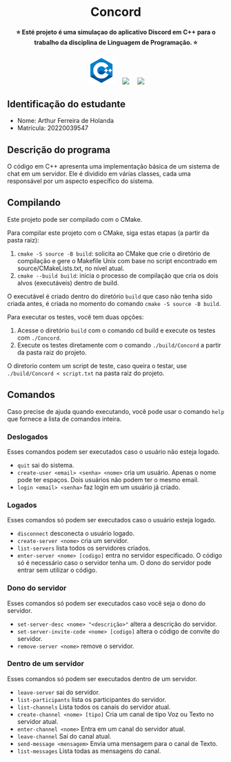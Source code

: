 <h1 align="center"> Concord </h1>

<div align="center">

<h4>⭐ Esté projeto é uma simulaçao do aplicativo Discord em C++ para o trabalho da disciplina de Linguagem de Programação. ⭐️</h4>
  <img height="65" src="./assets/cpp.png">&nbsp;&nbsp;&nbsp;&nbsp;<img src="https://img.icons8.com/cute-clipart/64/null/services.png"/><a>&nbsp;&nbsp;&nbsp;&nbsp;&nbsp;<img height= "50" src= "https://assets-global.website-files.com/6257adef93867e50d84d30e2/636e0a6a49cf127bf92de1e2_icon_clyde_blurple_RGB.png">
</a>
</div>

## Identificação do estudante
- Nome: Arthur Ferreira de Holanda
- Matrícula: 20220039547

## Descrição do programa

O código em C++ apresenta uma implementação básica de um sistema de chat em um servidor. Ele é dividido em várias classes, cada uma responsável por um aspecto específico do sistema.

## Compilando

Este projeto pode ser compilado com o CMake. 

Para compilar este projeto com o CMake, siga estas etapas (a partir da pasta raiz):

1. `cmake -S source -B build`: solicita ao CMake que crie o diretório de compilação e gere o Makefile Unix com base no script encontrado em source/CMakeLists.txt, no nível atual.
2. `cmake --build build`: inicia o processo de compilação que cria os dois alvos (executáveis) dentro de build.

O executável é criado dentro do diretório `build` que caso não tenha sido criada antes, é criada no momento do comando `cmake -S source -B build`.

Para executar os testes, você tem duas opções:

1. Acesse o diretório `build` com o comando cd build e execute os testes com `./Concord`.
2. Execute os testes diretamente com o comando `./build/Concord` a partir da pasta raiz do projeto.

O diretorio contem um script de teste, caso queira o testar, use `./build/Concord < script.txt` na pasta raiz do projeto.
## Comandos

Caso precise de ajuda quando executando, você pode usar o comando `help` que fornece a lista de comandos inteira.

### Deslogados

Esses comandos podem ser executados caso o usuário não esteja logado.

- `quit` sai do sistema.
- `create-user <email> <senha> <nome>` cria um usuário. Apenas o nome pode ter
espaços. Dois usuários não podem ter o mesmo email.
- `login <email> <senha>` faz login em um usuário já criado.

### Logados

Esses comandos só podem ser executados caso o usuário esteja logado.

- `disconnect` desconecta o usuário logado.
- `create-server <nome>` cria um servidor.
- `list-servers` lista todos os servidores criados.
- `enter-server <nome> [codigo]` entra no servidor especificado. O código só
é necessário caso o servidor tenha um. O dono do servidor pode entrar sem
utilizar o código.

### Dono do servidor

Esses comandos só podem ser executados caso você seja o dono do servidor.

- `set-server-desc <nome> "<descrição>"` altera a descrição do servidor.
- `set-server-invite-code <nome> [codigo]` altera o código de convite do 
servidor.
- `remove-server <nome>` remove o servidor.

### Dentro de um servidor

Esses comandos só podem ser executados dentro de um servidor.

- `leave-server` sai do servidor.
- `list-participants` lista os participantes do servidor.
- `list-channels`  Lista todos os canais do servidor atual.
- `create-channel <nome> [tipo]` Cria um canal de tipo Voz ou Texto no servidor atual.
- `enter-channel <nome>`  Entra em um canal do servidor atual.
- `leave-channel`  Sai do canal atual.
- `send-message <mensagem>`   Envia uma mensagem para o canal de Texto.
- `list-messages`  Lista todas as mensagens do canal.